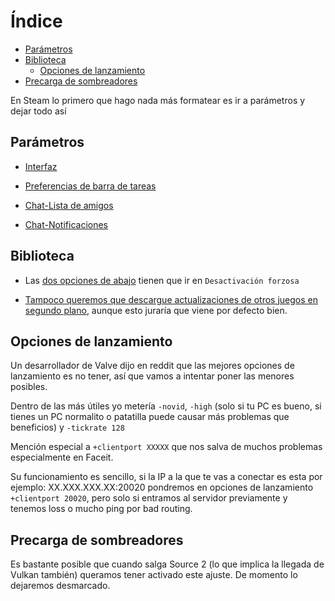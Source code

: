 # Índice

- [Parámetros](#Parámetros)
- [Biblioteca](#Biblioteca)
   - [Opciones de lanzamiento](#Opciones-de-lanzamiento)
- [Precarga de sombreadores](#Precarga-de-sombreadores)

En Steam lo primero que hago nada más formatear es ir a parámetros y dejar todo así

## Parámetros

- [Interfaz](https://i.gyazo.com/dc7aa0be04c8652fa13d3cff78551a14.png) 

- [Preferencias de barra de tareas](https://i.gyazo.com/07331db8b76f25dfa1324cad84f4fa6c.png)

- [Chat-Lista de amigos](https://i.gyazo.com/340b77465a62dc38cb8b44aac5c77352.png)

- [Chat-Notificaciones](https://i.gyazo.com/ec3f044db1e7da48e85184c66a51644b.png)

## Biblioteca

- Las [dos opciones de abajo](https://i.gyazo.com/4a246c87cbb6fa21c93868fd6339d6b3.png) tienen que ir en `Desactivación forzosa`

- [Tampoco queremos que descargue actualizaciones de otros juegos en segundo plano](https://i.gyazo.com/d8d28d9226218b9a41ee444c0907ff2e.png), aunque esto juraría que viene por defecto bien.

## Opciones de lanzamiento

Un desarrollador de Valve dijo en reddit que las mejores opciones de lanzamiento es no tener, así que vamos a intentar poner las menores posibles.

Dentro de las más útiles yo metería `-novid`, `-high` (solo si tu PC es bueno, si tienes un PC normalito o patatilla puede causar más problemas que beneficios) y `-tickrate 128`

Mención especial a `+clientport XXXXX` que nos salva de muchos problemas especialmente en Faceit. 

Su funcionamiento es sencillo, si la IP a la que te vas a conectar es esta por ejemplo: XX.XXX.XXX.XX:20020 pondremos en opciones de lanzamiento `+clientport 20020`, pero solo si entramos al servidor previamente y tenemos loss o mucho ping por bad routing.

## Precarga de sombreadores

Es bastante posible que cuando salga Source 2 (lo que implica la llegada de Vulkan también) queramos tener activado este ajuste. De momento lo dejaremos desmarcado.

